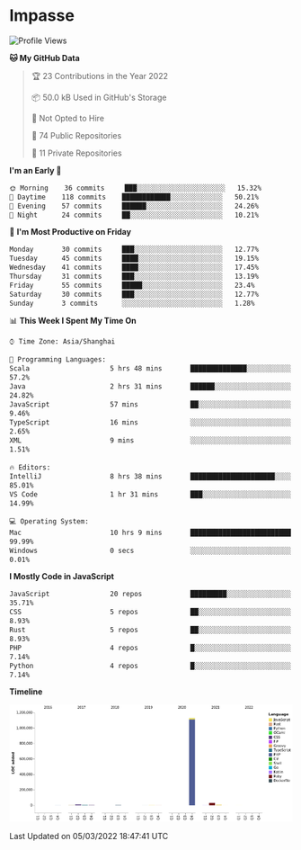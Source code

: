 # Impasse

<!--START_SECTION:waka-->
![Profile Views](http://img.shields.io/badge/Profile%20Views-11-blue)

**🐱 My GitHub Data** 

> 🏆 23 Contributions in the Year 2022
 > 
> 📦 50.0 kB Used in GitHub's Storage 
 > 
> 🚫 Not Opted to Hire
 > 
> 📜 74 Public Repositories 
 > 
> 🔑 11 Private Repositories  
 > 
**I'm an Early 🐤** 

```text
🌞 Morning    36 commits     ███░░░░░░░░░░░░░░░░░░░░░░   15.32% 
🌆 Daytime    118 commits    ████████████░░░░░░░░░░░░░   50.21% 
🌃 Evening    57 commits     ██████░░░░░░░░░░░░░░░░░░░   24.26% 
🌙 Night      24 commits     ██░░░░░░░░░░░░░░░░░░░░░░░   10.21%

```
📅 **I'm Most Productive on Friday** 

```text
Monday       30 commits     ███░░░░░░░░░░░░░░░░░░░░░░   12.77% 
Tuesday      45 commits     ████░░░░░░░░░░░░░░░░░░░░░   19.15% 
Wednesday    41 commits     ████░░░░░░░░░░░░░░░░░░░░░   17.45% 
Thursday     31 commits     ███░░░░░░░░░░░░░░░░░░░░░░   13.19% 
Friday       55 commits     █████░░░░░░░░░░░░░░░░░░░░   23.4% 
Saturday     30 commits     ███░░░░░░░░░░░░░░░░░░░░░░   12.77% 
Sunday       3 commits      ░░░░░░░░░░░░░░░░░░░░░░░░░   1.28%

```


📊 **This Week I Spent My Time On** 

```text
⌚︎ Time Zone: Asia/Shanghai

💬 Programming Languages: 
Scala                    5 hrs 48 mins       ██████████████░░░░░░░░░░░   57.2% 
Java                     2 hrs 31 mins       ██████░░░░░░░░░░░░░░░░░░░   24.82% 
JavaScript               57 mins             ██░░░░░░░░░░░░░░░░░░░░░░░   9.46% 
TypeScript               16 mins             ░░░░░░░░░░░░░░░░░░░░░░░░░   2.65% 
XML                      9 mins              ░░░░░░░░░░░░░░░░░░░░░░░░░   1.51%

🔥 Editors: 
IntelliJ                 8 hrs 38 mins       █████████████████████░░░░   85.01% 
VS Code                  1 hr 31 mins        ███░░░░░░░░░░░░░░░░░░░░░░   14.99%

💻 Operating System: 
Mac                      10 hrs 9 mins       █████████████████████████   99.99% 
Windows                  0 secs              ░░░░░░░░░░░░░░░░░░░░░░░░░   0.01%

```

**I Mostly Code in JavaScript** 

```text
JavaScript               20 repos            █████████░░░░░░░░░░░░░░░░   35.71% 
CSS                      5 repos             ██░░░░░░░░░░░░░░░░░░░░░░░   8.93% 
Rust                     5 repos             ██░░░░░░░░░░░░░░░░░░░░░░░   8.93% 
PHP                      4 repos             █░░░░░░░░░░░░░░░░░░░░░░░░   7.14% 
Python                   4 repos             █░░░░░░░░░░░░░░░░░░░░░░░░   7.14%

```


**Timeline**

![Chart not found](https://raw.githubusercontent.com/impasse/impasse/master/charts/bar_graph.png) 


 Last Updated on 05/03/2022 18:47:41 UTC
<!--END_SECTION:waka-->
